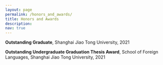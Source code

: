 ```yaml
---
layout: page
permalink: /honors_and_awards/
title: Honors and Awards
description: 
nav: true
---
```


**Outstanding Graduate**, Shanghai Jiao Tong University, 2021


**Outstanding Undergraduate Graduation Thesis Award**, School of Foreign Languages, Shanghai Jiao Tong University, 2021

